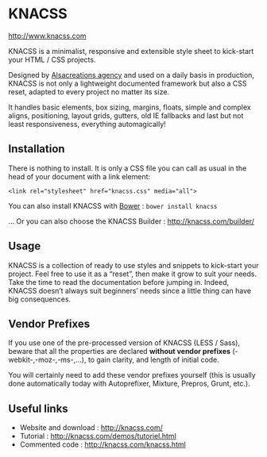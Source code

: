 KNACSS
======
http://www.knacss.com

KNACSS is a minimalist, responsive and extensible style sheet to kick-start your HTML / CSS projects. 

Designed by [Alsacreations agency](http://alsacreations.fr) and used on a daily basis in production, KNACSS is not only a lightweight documented framework but also a CSS reset, adapted to every project no matter its size.

It handles basic elements, box sizing, margins, floats, simple and complex aligns, positioning, layout grids, gutters, old IE fallbacks and last but not least responsiveness, everything automagically!

Installation
-----------
There is nothing to install. It is only a CSS file you can call as usual in the head of your document with a link element:

    <link rel="stylesheet" href="knacss.css" media="all">

You can also install KNACSS with [Bower](http://bower.io/) : ```bower install knacss```

&hellip; Or you can also choose the KNACSS Builder : http://knacss.com/builder/


Usage
-----
KNACSS is a collection of ready to use styles and snippets to kick-start your project. Feel free to use it as a “reset”, then make it grow to suit your needs.
Take the time to read the documentation before jumping in. Indeed, KNACSS doesn’t always suit beginners’ needs since a little thing can have big consequences.

## Vendor Prefixes 

If you use one of the pre-processed version of KNACSS (LESS / Sass), beware that all the properties are declared **without vendor prefixes** (-webkit-,-moz-,-ms-,…), to gain clarity, and length of initial code.

You will certainly need to add these vendor prefixes yourself (this is usually done automatically today with Autoprefixer, Mixture, Prepros, Grunt, etc.).

Useful links
------------
* Website and download : http://knacss.com/
* Tutorial : http://knacss.com/demos/tutoriel.html
* Commented code : http://knacss.com/knacss.html
